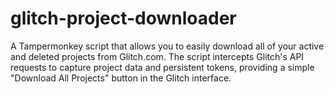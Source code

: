 # glitch-project-downloader
A Tampermonkey script that allows you to easily download all of your active and deleted projects from Glitch.com. The script intercepts Glitch's API requests to capture project data and persistent tokens, providing a simple "Download All Projects" button in the Glitch interface.
